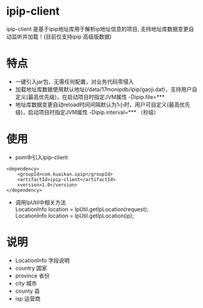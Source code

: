 # ipip-client
ipip-client 是基于ipip地址库用于解析ip地址信息的项目, 支持地址库数据变更自动监听并加载！(目前仅支持ipip 高级版数据)

# 特点  
* 一键引入jar包，无需任何配置，对业务代码零侵入  
* 加载地址库数据使用默认地址(/data/17monipdb/ipip/gaoji.dat)，支持用户自定义(最高优先级)，在启动项目时指定JVM属性 -Dipip.file=***  
* 地址库数据变更自动reload时间间隔默认为1小时，用户可自定义(最高优先级)，启动项目时指定JVM属性 -Dipip.interval=*** （秒级）

# 使用  
* pom中引入ipip-client  
```
<dependency>
    <groupId>com.kuaikan.ipip</groupId>
    <artifactId>ipip-client</artifactId>
    <version>1.0</version>
</dependency>
```
* 调用IpUtil中相关方法  
LocationInfo location = IpUtil.getIpLocation(request);  
LocationInfo location = IpUtil.getIpLocation(ip);

# 说明
* LocationInfo 字段说明  
* country 国家  
* province 省份  
* city 城市  
* county 县  
* isp 运营商  
